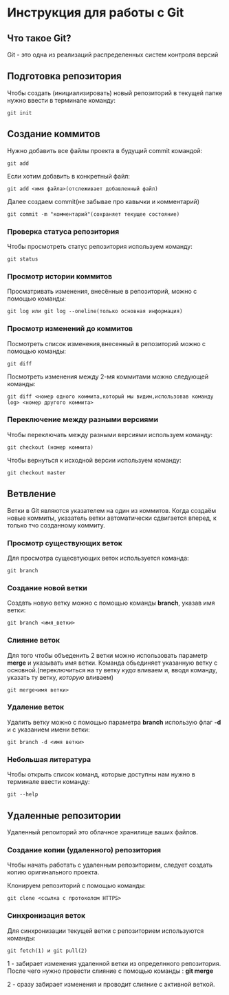 # **Инструкция для работы с Git**


## Что такое Git?
Git - это одна из реализаций распределенных систем контроля версий 

## Подготовка репозитория 

Чтобы создать (инициализировать) новый репозиторий в текущей папке нужно ввести в терминале команду: 

    git init

## Создание коммитов


Нужно добавить все файлы проекта в будущий commit командой:
    
    git add 
Если хотим добавить в конкретный файл:

    git add <имя файла>(отслеживает добавленный файл) 


Далее создаем commit(не забывае про кавычки и комментарий)

    git commit -m "комментарий"(сохраняет текущее состояние)


### Проверка статуса репозитория

Чтобы просмотреть статус репозитория используем команду: 

    git status

### Просмотр истории коммитов

Просматривать изменения, внесённые в репозиторий, можно с помощью команды:

    git log или git log --oneline(только основная информация)

### Просмотр изменений до коммитов 

Посмотреть список изменения,внесенный в репозиторий можно с помощью команды:

    git diff

Посмотреть изменения между 2-мя коммитами можно следующей команды:

    git diff <номер одного коммита,который мы видим,использовав команду log> <номер другого коммита>

### Переключение между разными версиями

Чтобы переключать между разными версиями используем команду:

    git checkout (номер коммита)

Чтобы вернуться к исходной версии используем команду:

    git checkout master 

## Ветвление 

Ветки в Git являются указателем на один из коммитов. Когда создаём новые коммиты, указатель ветки автоматически сдвигается вперед, к только тчо созданному коммиту.

### Просмотр существующих веток 

Для просмотра сущесвтующих веток используется команда:

    git branch




### Создание новой ветки 

Создвть новую ветку можно с помощью команды **branch**, указав имя ветки:

    git branch <имя_ветки>

### Слияние веток 

 Для того чтобы объеденить 2 ветки можно использовать параметр **merge** и указывать имя ветки. Команда обьединяет указанную ветку с основной.(переключиться на ту ветку *куда* вливаем и, вводя команду, указать ту ветку, *которую* вливаем)

    git merge<имя ветки>

### Удаление веток 

Удалить ветку можно с помощью параметра **branch** использую флаг **-d** и с указанием имени ветки:

    git branch -d <имя ветки>


### Небольшая литература

Чтобы открыть список команд, которые доступны нам нужно в терминале ввести команду:

    git --help

## Удаленные репозитории

Удаленный репоиторий это облачное хранилище ваших файлов.

### Создание копии (удаленного) репозитория

Чтобы начать работать с удаленным репозиторием, следует создать копию оригинального проекта.

Клонируем репозиторий с помощью команды:

    git clone <ссылка с протоколом HTTPS>

### Синхронизация веток

Для синхронизации текущей ветки с репозиторием используются команды:

    git fetch(1) и git pull(2)

1 - забирает изменения удаленной ветки из определнного репозитория. После чего нужно провести слияние с помощью команды : **git merge**

2 - сразу забирает изменения и проводит слияние с активной веткой.


